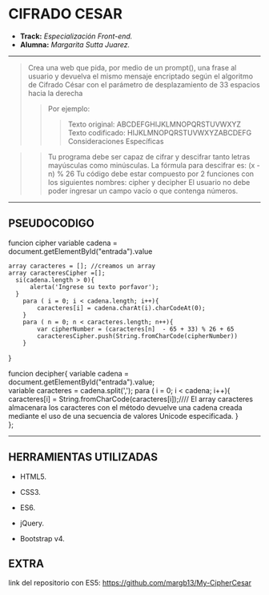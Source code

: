 # CIFRADO CESAR #

* **Track:** _Especialización Front-end._
* **Alumna:** _Margarita Sutta Juarez._

***

>Crea una web que pida, por medio de un prompt(), una frase al usuario y devuelva el mismo mensaje encriptado según el algoritmo de Cifrado César con el parámetro de desplazamiento de 33 espacios hacia la derecha
>>Por ejemplo:
>>>Texto original: ABCDEFGHIJKLMNOPQRSTUVWXYZ
>>>Texto codificado: HIJKLMNOPQRSTUVWXYZABCDEFG
>Consideraciones Específicas

>>Tu programa debe ser capaz de cifrar y descifrar tanto letras mayúsculas como minúsculas. La fórmula para descifrar es: (x - n) % 26
Tu código debe estar compuesto por 2 funciones con los siguientes nombres: cipher y decipher
El usuario no debe poder ingresar un campo vacío o que contenga números.

***

## PSEUDOCODIGO ##

funcion cipher 
    variable cadena = document.getElementById("entrada").value
      
    array caracteres = []; //creamos un array 
    array caracteresCipher =[];
      si(cadena.length > 0){
          alerta('Ingrese su texto porfavor');
      }
  	    para ( i = 0; i < cadena.length; i++){ 
            caracteres[i] = cadena.charAt(i).charCodeAt(0);         
        }
        para ( n = 0; n < caracteres.length; n++){
            var cipherNumber = (caracteres[n]  - 65 + 33) % 26 + 65
            caracteresCipher.push(String.fromCharCode(cipherNumber))
        }

}

funcion decipher{
    variable cadena = document.getElementById("entrada").value;       
    variable caracteres = cadena.split(',');
  	    para ( i = 0; i < cadena; i++){
    	    caracteres[i] = String.fromCharCode(caracteres[i]);//// El array caracteres almacenara los caracteres con el método devuelve una cadena creada mediante el uso de una secuencia de valores Unicode especificada.
  	    }  
};

***

## HERRAMIENTAS UTILIZADAS ##

- HTML5.

- CSS3.

- ES6.

- jQuery.

- Bootstrap v4.

## EXTRA ##

link del repositorio con ES5:  https://github.com/margb13/My-CipherCesar

